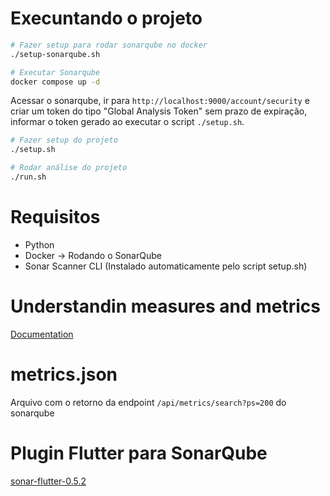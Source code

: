 # Execuntando o projeto

```bash
# Fazer setup para rodar sonarqube no docker
./setup-sonarqube.sh

# Executar Sonarqube
docker compose up -d
```

Acessar o sonarqube, ir para `http://localhost:9000/account/security` e criar um token do tipo "Global Analysis Token" sem prazo de expiração, informar o token gerado ao executar o script `./setup.sh`.

```bash
# Fazer setup do projeto
./setup.sh

# Rodar análise do projeto
./run.sh
```

# Requisitos

- Python
- Docker -> Rodando o SonarQube
- Sonar Scanner CLI (Instalado automaticamente pelo script setup.sh)

# Understandin measures and metrics

[Documentation](https://docs.sonarsource.com/sonarqube-community-build/user-guide/code-metrics/metrics-definition/)

# metrics.json

Arquivo com o retorno da endpoint `/api/metrics/search?ps=200` do sonarqube

# Plugin Flutter para SonarQube

[sonar-flutter-0.5.2](https://github.com/insideapp-oss/sonar-flutter/releases/download/0.5.2/sonar-flutter-plugin-0.5.2.jar)
